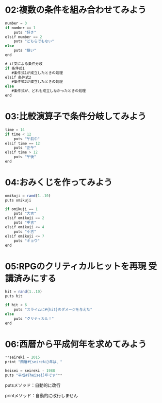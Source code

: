 # ****02:複数の条件を組み合わせてみよう****

```jsx
number = 3
if number == 1
    puts "好き"
elsif number == 2
    puts "どちらでもない"
else
    puts "嫌い"
end
```

```jsx
# if文による条件分岐
if 条件式1
   #条件式1が成立したときの処理
elsif 条件式2
   #条件式2が成立したときの処理
else
   #条件式が、どれも成立しなかったときの処理
end
```

# ****03:比較演算子で条件分岐してみよう****

```jsx
time = 14
if time < 12
    puts "午前中"
elsif time == 12
    puts "正午"
elsif time > 12
    puts "午後"
end
```

# ****04:おみくじを作ってみよう****

```jsx
omikuji = rand(1..10)
puts omikuji

if omikuji == 1
    puts "大吉"
elsif omikuji == 2
    puts "中吉"
elsif omikuji <= 4
    puts "小吉"
elsif omikuji <= 7
    puts "キョウ"
end
```

# ****05:RPGのクリティカルヒットを再現 受講済みにする****

```jsx
hit = rand(1..10)
puts hit

if hit < 6
    puts "スライムに#{hit}のダメージを与えた"
else
    puts "クリティカル！"
end
```

# ****06:西暦から平成何年を求めてみよう****

```jsx
**seireki = 2015
print "西暦#{seireki}年は、"

heisei = seireki - 1988
puts "平成#{heisei}年です"**
```

putsメソッド：自動的に改行

printメソッド：自動的に改行しません
